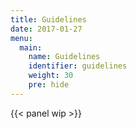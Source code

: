 ```yaml
---
title: Guidelines
date: 2017-01-27
menu:
  main:
    name: Guidelines
    identifier: guidelines
    weight: 30
    pre: hide
---
```

{{< panel wip >}}
